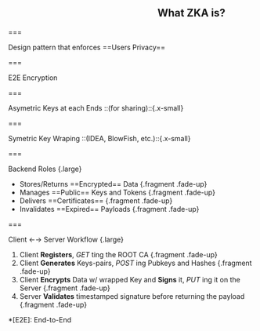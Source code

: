 <!--{section^1:data-breadcrumb="ZKA Principles"}-->

<!--{.interleaf data-background-image="/img/unsplash/chris-tweten-740197-unsplash.jpg"}-->
<!-- Photo by Chris Tweten on Unsplash -->

## <svg class="icon"><use xlink:href="/img/icons.svg#dots-two-vertical"></svg> What ZKA is?

===
<!-- {.punchline} -->

Design pattern that
enforces ==Users Privacy==

===
<!-- {.punchline} -->

E2E Encryption

===
<!-- {.punchline} -->

Asymetric Keys
at each Ends ::(for sharing)::{.x-small}

===
<!-- {.punchline} -->

Symetric Key Wraping
::(IDEA, BlowFish, etc.)::{.x-small}

===
<!-- {.large} -->

Backend Roles {.large}

- Stores/Returns ==Encrypted== Data {.fragment .fade-up}
- Manages ==Public== Keys and Tokens {.fragment .fade-up}
- Delivers ==Certificates== {.fragment .fade-up}
- Invalidates ==Expired== Payloads {.fragment .fade-up}

===

Client ←→ Server Workflow {.large}

1. Client **Registers**, _GET_ ting the ROOT CA {.fragment .fade-up}
2. Client **Generates** Keys-pairs, _POST_ ing Pubkeys and Hashes {.fragment .fade-up}
3. Client **Encrypts** Data w/ wrapped Key and **Signs** it, _PUT_ ing it on the Server {.fragment .fade-up}
4. Server **Validates** timestamped signature before returning the payload {.fragment .fade-up}


*[E2E]: End-to-End 
